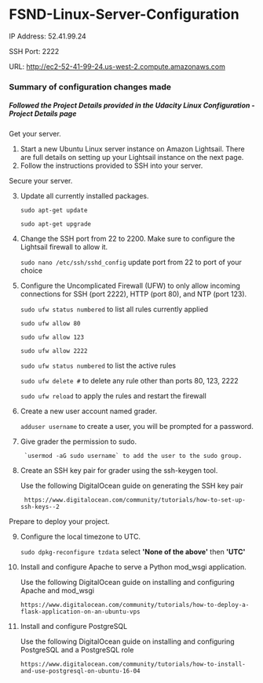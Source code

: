 # FSND-Linux-Server-Configuration

IP Address: 52.41.99.24

SSH Port: 2222

URL: http://ec2-52-41-99-24.us-west-2.compute.amazonaws.com

### Summary of configuration changes made
##### Followed the Project Details provided in the Udacity Linux Configuration - Project Details page

Get your server.

1. Start a new Ubuntu Linux server instance on Amazon Lightsail. There are full details on setting up your Lightsail instance on the next page.
2. Follow the instructions provided to SSH into your server.

Secure your server.

3. Update all currently installed packages.

    `sudo apt-get update`
    
    `sudo apt-get upgrade`
    
4. Change the SSH port from 22 to 2200. Make sure to configure the Lightsail firewall to allow it.

    `sudo nano /etc/ssh/sshd_config` update port from 22 to port of your choice
    
5. Configure the Uncomplicated Firewall (UFW) to only allow incoming connections for SSH (port 2222), HTTP (port 80), and NTP (port 123).

    `sudo ufw status numbered` to list all rules currently applied
    
    `sudo ufw allow 80`
    
    `sudo ufw allow 123`
    
    `sudo ufw allow 2222`
    
    `sudo ufw status numbered` to list the active rules
    
    `sudo ufw delete #` to delete any rule other than ports 80, 123, 2222
    
    `sudo ufw reload` to apply the rules and restart the firewall
    
6. Create a new user account named grader.

    `adduser username` to create a user, you will be prompted for a password.
    
7. Give grader the permission to sudo.

        `usermod -aG sudo username` to add the user to the sudo group.
        
8. Create an SSH key pair for grader using the ssh-keygen tool.

    Use the following DigitalOcean guide on generating the SSH key pair
    
        https://www.digitalocean.com/community/tutorials/how-to-set-up-ssh-keys--2

Prepare to deploy your project.

9. Configure the local timezone to UTC.

    `sudo dpkg-reconfigure tzdata` select **'None of the above'** then **'UTC'**
    
10. Install and configure Apache to serve a Python mod_wsgi application.

    Use the following DigitalOcean guide on installing and configuring Apache and mod_wsgi
    
        https://www.digitalocean.com/community/tutorials/how-to-deploy-a-flask-application-on-an-ubuntu-vps

11. Install and configure PostgreSQL

    Use the following DigitalOcean guide on installing and configuring PostgreSQL and a PostgreSQL role
    
        https://www.digitalocean.com/community/tutorials/how-to-install-and-use-postgresql-on-ubuntu-16-04

